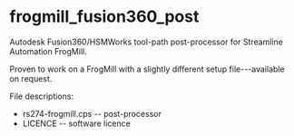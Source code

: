 # frogmill_fusion360_post
Autodesk Fusion360/HSMWorks tool-path post-processor for Streamline Automation FrogMill.

Proven to work on a FrogMill with a slightly different setup file---available on request.

File descriptions:
* rs274-frogmill.cps -- post-processor
* LICENCE -- software licence
